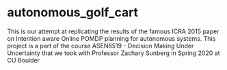 # autonomous_golf_cart
This is our attempt at replicating the results of the famous ICRA 2015 paper on Intention aware Online POMDP planning for autonomous systems.  This project is a part of the course ASEN6519 - Decision Making Under Uncertainty that we took with Professor Zachary Sunberg in Spring 2020 at CU Boulder

